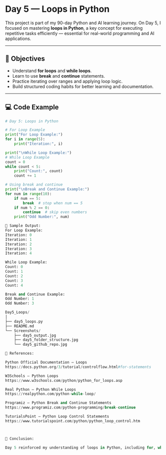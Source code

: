 # Day 5 — Loops in Python

This project is part of my 90-day Python and AI learning journey. On Day 5, I focused on mastering **loops in Python**, a key concept for executing repetitive tasks efficiently — essential for real-world programming and AI applications.

---

## 🧠 Objectives

- Understand **for loops** and **while loops**.
- Learn to use **break** and **continue** statements.
- Practice iterating over ranges and applying loop logic.
- Build structured coding habits for better learning and documentation.

---

## 💻 Code Example

```python
# Day 5: Loops in Python

# For Loop Example
print("For Loop Example:")
for i in range(5):
    print("Iteration:", i)

print("\nWhile Loop Example:")
# While Loop Example
count = 0
while count < 5:
    print("Count:", count)
    count += 1

# Using break and continue
print("\nBreak and Continue Example:")
for num in range(10):
    if num == 5:
        break  # stop when num == 5
    if num % 2 == 0:
        continue  # skip even numbers
    print("Odd Number:", num)

🧮 Sample Output:
For Loop Example:
Iteration: 0
Iteration: 1
Iteration: 2
Iteration: 3
Iteration: 4

While Loop Example:
Count: 0
Count: 1
Count: 2
Count: 3
Count: 4

Break and Continue Example:
Odd Number: 1
Odd Number: 3

Day5_Loops/
│
├── day5_loops.py
├── README.md
└── Screenshots/
    ├── day5_output.jpg
    ├── day5_folder_structure.jpg
    └── day5_github_repo.jpg

🔗 References:

Python Official Documentation — Loops
https://docs.python.org/3/tutorial/controlflow.html#for-statements

W3Schools — Python Loops
https://www.w3schools.com/python/python_for_loops.asp

Real Python — Python While Loops
https://realpython.com/python-while-loop/

Programiz — Python Break and Continue Statements
https://www.programiz.com/python-programming/break-continue

TutorialsPoint — Python Loop Control Statements
https://www.tutorialspoint.com/python/python_loop_control.htm



🏁 Conclusion:

Day 5 reinforced my understanding of loops in Python, including for, while, and loop control statements like break and continue. These concepts are crucial for writing efficient code and building logic for AI applications. Through consistent practice, I am developing structured coding habits that will support more complex Python and AI projects in the future.